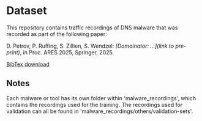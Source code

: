 # Dataset

This repository contains traffic recordings of DNS malware that was recorded as part of the following paper:

D. Petrov, P. Ruffing, S. Zillien, S. Wendzel: *[Domainator: ...](link to pre-print)*, in Proc. ARES 2025, Springer, 2025.

[BibTex download](todo)

## Notes

Each malware or tool has its own folder within 'malware_recordings', which contains the recordings used for the training.
The recordings used for validation can all be found in 'malware_recordings/others/validation-sets'.

